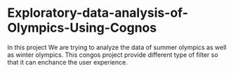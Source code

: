 # Exploratory-data-analysis-of-Olympics-Using-Cognos
In this project We are trying to analyze the data of summer olympics as well as winter olympics.
This congos project provide different type of filter so that it can enchance the user experience.

